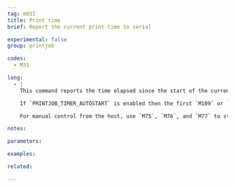 ```yaml
---
tag: m031
title: Print time
brief: Report the current print time to serial

experimental: false
group: printjob

codes:
  - M31

long:
  - |
    This command reports the time elapsed since the start of the current print job to the host. When printing from SD card, the print job timer starts as soon as SD printing starts.

    If `PRINTJOB_TIMER_AUTOSTART` is enabled then the first `M109` or `M190` command received from the host will also start the print job timer.

    For manual control from the host, use `M75`, `M76`, and `M77` to start, pause, and stop the print job timer.

notes:

parameters:

examples:

related:

---
```


